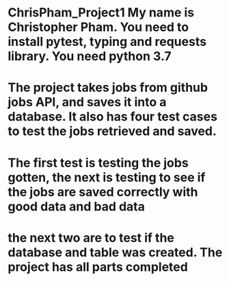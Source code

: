 # ChrisPham_Project1 My name is Christopher Pham. You need to install pytest, typing and requests library. You need python 3.7
# The project takes jobs from github jobs API, and saves it into a database. It also has four test cases to test the jobs retrieved and saved.
# The first test is testing the jobs gotten, the next is testing to see if the jobs are saved correctly with good data and bad data
# the next two are to test if the database and table was created. The project has all parts completed
